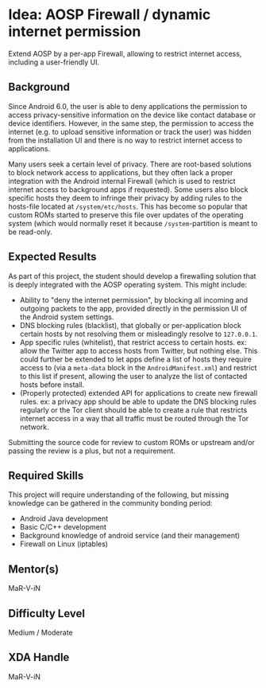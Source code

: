 # Idea: AOSP Firewall / dynamic internet permission

Extend AOSP by a per-app Firewall, allowing to restrict internet access, including a user-friendly UI.

## Background

Since Android 6.0, the user is able to deny applications the permission to access privacy-sensitive
information on the device like contact database or device identifiers. However, in the same step,
the permission to access the internet (e.g. to upload sensitive information or track the user) was
hidden from the installation UI and there is no way to restrict internet access to applications.

Many users seek a certain level of privacy. There are root-based solutions to block network access to
applications, but they often lack a proper integration with the Android internal Firewall (which is
used to restrict internet access to background apps if requested). 
Some users also block specific hosts they deem to infringe their privacy by adding rules to the hosts-file
located at `/system/etc/hosts`. This has become so popular that custom ROMs started to preserve this file
over updates of the operating system (which would normally reset it because `/system`-partition is meant
to be read-only.

## Expected Results

As part of this project, the student should develop a firewalling solution that is deeply integrated with
the AOSP operating system. This might include:

- Ability to "deny the internet permission", by blocking all incoming and outgoing packets to the app,
  provided directly in the permission UI of the Android system settings.
- DNS blocking rules (blacklist), that globally or per-application block certain hosts by not
  resolving them or misleadingly resolve to `127.0.0.1`.
- App specific rules (whitelist), that restrict access to certain hosts. ex: allow the Twitter app to
  access hosts from Twitter, but nothing else. This could further be extended to let apps define a list
  of hosts they require access to (via a `meta-data` block in the `AndroidManifest.xml`) and restrict
  to this list if present, allowing the user to analyze the list of contacted hosts before install.
- (Properly protected) extended API for applications to create new firewall rules. ex: a privacy app
  should be able to update the DNS blocking rules regularly or the Tor client should be able to create
  a rule that restricts internet access in a way that all traffic must be routed through the Tor network.

Submitting the source code for review to custom ROMs or upstream and/or passing the review is a plus,
but not a requirement.

## Required Skills

This project will require understanding of the following, but missing knowledge can be gathered in the
community bonding period:

- Android Java development
- Basic C/C++ development
- Background knowledge of android service (and their management)
- Firewall on Linux (iptables)

## Mentor(s)

MaR-V-iN

## Difficulty Level

Medium / Moderate

## XDA Handle

MaR-V-iN
